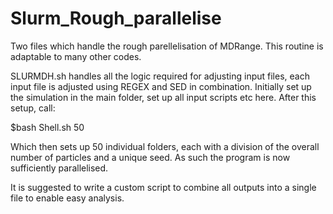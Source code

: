 # Slurm_Rough_parallelise
Two files which handle the rough parellelisation of MDRange. This routine is adaptable to many other codes.

SLURMDH.sh handles all the logic required for adjusting input files, each input file is adjusted using REGEX and SED in combination. 
Initially set up the simulation in the main folder, set up all input scripts etc here. After this setup, call:

$bash Shell.sh 50

Which then sets up 50 individual folders, each with a division of the overall number of particles and a unique seed. As such the program is now sufficiently parallelised.

It is suggested to write a custom script to combine all outputs into a single file to enable easy analysis.
